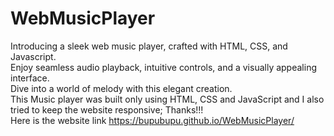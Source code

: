 # WebMusicPlayer
Introducing a sleek web music player, crafted with HTML, CSS, and Javascript. <br/>
Enjoy seamless audio playback, intuitive controls, and a visually appealing interface. <br/>
Dive into a world of melody with this elegant creation.<br/>
This Music player was built only using HTML, CSS and JavaScript and I also tried to keep the website responsive; Thanks!!!<br/>
Here is the website link https://bupubupu.github.io/WebMusicPlayer/
